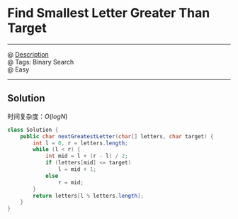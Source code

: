 #  Find Smallest Letter Greater Than Target
------------------
@ [Description](https://leetcode.com/problems/find-smallest-letter-greater-than-target/)  
@ Tags: Binary Search    
@ Easy

------------------
## Solution
时间复杂度：$O(logN)$
```java
class Solution {
    public char nextGreatestLetter(char[] letters, char target) {
        int l = 0, r = letters.length;
        while (l < r) {
            int mid = l + (r - l) / 2;
            if (letters[mid] <= target)
                l = mid + 1;
            else
                r = mid;
        }
        return letters[l % letters.length];
    }
}
```

